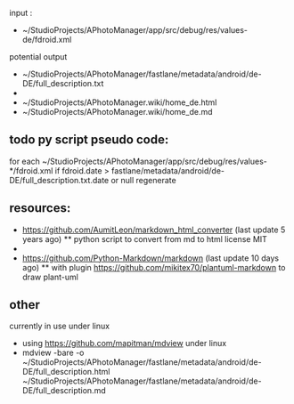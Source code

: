 input :

* ~/StudioProjects/APhotoManager/app/src/debug/res/values-de/fdroid.xml

potential output

* ~/StudioProjects/APhotoManager/fastlane/metadata/android/de-DE/full_description.txt
* 
* ~/StudioProjects/APhotoManager.wiki/home_de.html
* ~/StudioProjects/APhotoManager.wiki/home_de.md

## todo py script pseudo code:

for each ~/StudioProjects/APhotoManager/app/src/debug/res/values-*/fdroid.xml
    if fdroid.date > fastlane/metadata/android/de-DE/full_description.txt.date or null regenerate

## resources:

* https://github.com/AumitLeon/markdown_html_converter (last update 5 years ago)
**  python script to convert from md to html license MIT
*
* https://github.com/Python-Markdown/markdown (last update 10 days ago)
** with plugin https://github.com/mikitex70/plantuml-markdown to draw plant-uml

## other

currently in use under linux

* using https://github.com/mapitman/mdview under linux
* mdview -bare -o ~/StudioProjects/APhotoManager/fastlane/metadata/android/de-DE/full_description.html ~/StudioProjects/APhotoManager/fastlane/metadata/android/de-DE/full_description.md

